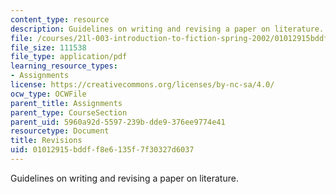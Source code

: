 ```yaml
---
content_type: resource
description: Guidelines on writing and revising a paper on literature.
file: /courses/21l-003-introduction-to-fiction-spring-2002/01012915bddff8e6135f7f30327d6037_revisions.pdf
file_size: 111538
file_type: application/pdf
learning_resource_types:
- Assignments
license: https://creativecommons.org/licenses/by-nc-sa/4.0/
ocw_type: OCWFile
parent_title: Assignments
parent_type: CourseSection
parent_uid: 5960a92d-5597-239b-dde9-376ee9774e41
resourcetype: Document
title: Revisions
uid: 01012915-bddf-f8e6-135f-7f30327d6037
---
```

Guidelines on writing and revising a paper on literature.